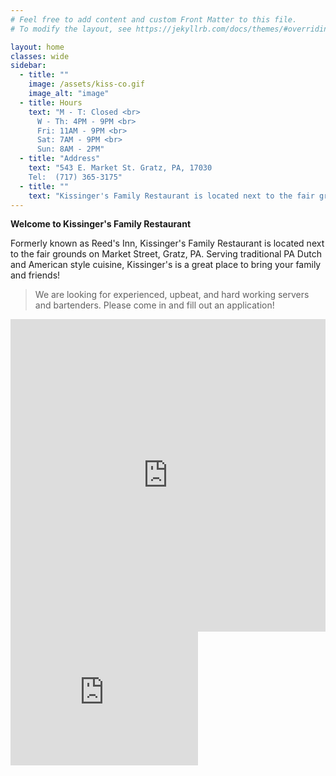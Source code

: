 ```yaml
---
# Feel free to add content and custom Front Matter to this file.
# To modify the layout, see https://jekyllrb.com/docs/themes/#overriding-theme-defaults

layout: home
classes: wide
sidebar:
  - title: ""
    image: /assets/kiss-co.gif
    image_alt: "image"
  - title: Hours
    text: "M - T: Closed <br>
      W - Th: 4PM - 9PM <br>
      Fri: 11AM - 9PM <br>
      Sat: 7AM - 9PM <br>
      Sun: 8AM - 2PM"
  - title: "Address"
    text: "543 E. Market St. Gratz, PA, 17030
    Tel:  (717) 365-3175"
  - title: ""
    text: "Kissinger's Family Restaurant is located next to the fair grounds on Market Street, Gratz, PA. Serving traditional PA Dutch and American style cuisine, Kissinger's is a great place to bring your family and friends!"
---
```


**Welcome to Kissinger's Family Restaurant**

Formerly known as Reed's Inn, Kissinger's Family Restaurant is located next to the fair grounds on Market Street, Gratz, PA. Serving traditional PA Dutch and American style cuisine, Kissinger's is a great place to bring your family and friends!

> We are looking for experienced, upbeat, and hard working servers and bartenders. Please come in and fill out an application!


<iframe frameborder="0" scrolling="no" marginheight="0" marginwidth="0" style="width:100%; height:500px;" src="https://maps.google.com/maps?hl=en&amp;q=543+E.+Market+St.Gratz,+PA,+17030&amp;ie=UTF8&amp;hq=&amp;hnear=543+E+Market+St,+Gratz,+Dauphin,+Pennsylvania+17048&amp;gl=us&amp;ll=40.61224,-76.708909&amp;spn=0.019743,0.027595&amp;t=m&amp;z=14&amp;output=embed"></iframe>

<iframe name="f3016ed5f161de" width="1000px" height="1000px" frameborder="0" allowtransparency="true" allowfullscreen="true" scrolling="no" allow="encrypted-media" title="fb:like_box Facebook Social Plugin" src="https://www.facebook.com/v2.0/plugins/like_box.php?app_id=184208255081994&amp;channel=https%3A%2F%2Fstaticxx.facebook.com%2Fconnect%2Fxd_arbiter%2Fr%2F__Bz3h5RzMx.js%3Fversion%3D42%23cb%3Df39f4842f2f4f84%26domain%3Dkissingersrestaurant.com%26origin%3Dhttps%253A%252F%252Fkissingersrestaurant.com%252Ff3d3249931c5bb8%26relation%3Dparent.parent&amp;color_scheme=light&amp;container_width=480&amp;header=true&amp;href=https%3A%2F%2Fwww.facebook.com%2FKissingers.Family.Restaurant&amp;locale=en_US&amp;sdk=joey&amp;show_border=true&amp;show_faces=true&amp;stream=false" style="border: none; visibility: visible; width: 300px; height: 214px;" class=""></iframe>
